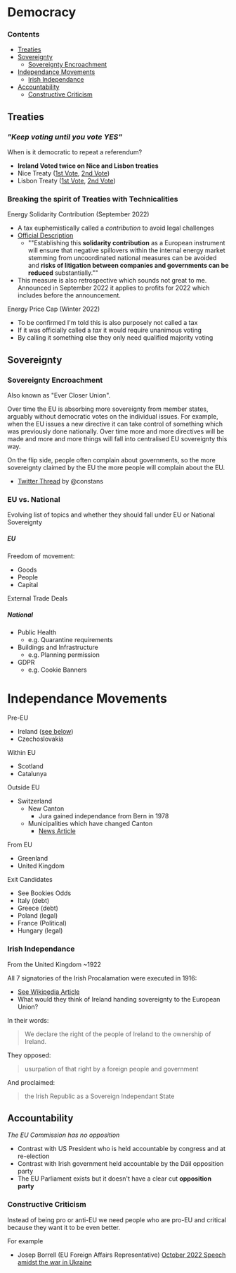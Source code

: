 # Democracy

### Contents
* [Treaties](#eu-treaties)
* [Sovereignty](#sovereignty)
   * [Sovereignty Encroachment](#sovereignty-encroachment)
* [Independance Movements](#independance-movements)
   * [Irish Independance](#irish-independance)
* [Accountability](#accountability)
  * [Constructive Criticism](#constructive-criticism)

## Treaties
### ***"Keep voting until you vote YES"***

When is it democratic to repeat a referendum?
 * **Ireland Voted twice on Nice and Lisbon treaties**
 * Nice Treaty ([1st Vote](https://en.wikipedia.org/wiki/Twenty-fourth_Amendment_of_the_Constitution_Bill_2001), [2nd Vote](https://en.wikipedia.org/wiki/Twenty-sixth_Amendment_of_the_Constitution_of_Ireland))
 * Lisbon Treaty ([1st Vote](https://en.wikipedia.org/wiki/Twenty-eighth_Amendment_of_the_Constitution_Bill_2008), [2nd Vote](https://en.wikipedia.org/wiki/Twenty-eighth_Amendment_of_the_Constitution_of_Ireland))


### **Breaking the spirit of Treaties with Technicalities** 
Energy Solidarity Contribution (September 2022)
* A tax euphemistically called a *contribution* to avoid legal challenges
* [Official Description](https://ec.europa.eu/commission/presscorner/detail/en/qanda_22_5490)
   * ""Establishing this **solidarity contribution** as a European instrument will ensure that negative spillovers within the internal energy market stemming from uncoordinated national measures can be avoided and **risks of litigation between companies and governments can be reduced** substantially.""
* This measure is also retrospective which sounds not great to me. Announced in September 2022 it applies to profits for 2022 which includes before the announcement.

Energy Price Cap (Winter 2022)
* To be confirmed I'm told this is also purposely not called a tax
* If it was officially called a *tax* it would require unanimous voting
* By calling it something else they only need qualified majority voting

## Sovereignty
### Sovereignty Encroachment
Also known as "Ever Closer Union".

Over time the EU is absorbing more sovereignty from member states, arguably without democratic votes on the individual issues. For example, when the EU issues a new directive it can take control of something which was previously done nationally. Over time more and more directives will be made and more and more things will fall into centralised EU sovereignty this way.

On the flip side, people often complain about governments, so the more sovereignty claimed by the EU the more people will complain about the EU.

* [Twitter Thread](https://twitter.com/nntaleb/status/1466503834331758606?s=20]) by @constans

### EU vs. National
Evolving list of topics and whether they should fall under EU or National Sovereignty

##### EU
Freedom of movement:
* Goods
* People
* Capital

External Trade Deals

##### National
* Public Health
    * e.g. Quarantine requirements
* Buildings and Infrastructure
    * e.g. Planning permission
* GDPR
    * e.g. Cookie Banners

# Independance Movements

Pre-EU
* Ireland ([see below](#irish-independance))
* Czechoslovakia

Within EU
* Scotland
* Catalunya

Outside EU
* Switzerland
    * New Canton
        * Jura gained independance from Bern in 1978
    * Municipalities which have changed Canton
        * [News Article](https://www.rts.ch/info/regions/berne/8625894-moutier-change-de-canton-une-premiere-pour-une-commune-de-cette-taille.html)

From EU
* Greenland
* United Kingdom

Exit Candidates
* See Bookies Odds
* Italy (debt)
* Greece (debt)
* Poland (legal)
* France (Political)
* Hungary (legal)

### Irish Independance 
From the United Kingdom ~1922

All 7 signatories of the Irish Procalamation were executed in 1916:
* [See Wikipedia Article](https://en.wikipedia.org/wiki/Proclamation_of_the_Irish_Republic)
* What would they think of Ireland handing sovereignty to the European Union?

In their words:
> We declare the right of the people of Ireland to the ownership of Ireland.

They opposed:
> usurpation of that right by a foreign people and government

And proclaimed:
> the Irish Republic as a Sovereign Independant State

## Accountability
*The EU Commission has no opposition*
* Contrast with US President who is held accountable by congress and at re-election
* Contrast with Irish government held accountable by the Dáil opposition party
* The EU Parliament exists but it doesn't have a clear cut **opposition party**

### Constructive Criticism

Instead of being pro or anti-EU we need people who are pro-EU and critical because they want it to be even better.

For example
* Josep Borrell (EU Foreign Affairs Representative) [October 2022 Speech amidst the war in Ukraine](https://www.eeas.europa.eu/eeas/eu-ambassadors-annual-conference-2022-opening-speech-high-representative-josep-borrell_en)
